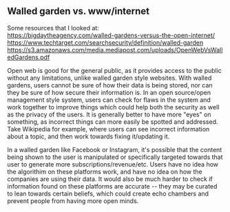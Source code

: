 ## Walled garden vs. www/internet
Some resources that I looked at:  
https://bigdaytheagency.com/walled-gardens-versus-the-open-internet/  
https://www.techtarget.com/searchsecurity/definition/walled-garden
https://s3.amazonaws.com/media.mediapost.com/uploads/OpenWebVsWalledGardens.pdf  


Open web is good for the general public, as it provides access to the public without any limitations, unlike walled garden style websites. With walled gardens, users cannot be sure of how their data is being stored, nor can they be sure of how secure their information is. 
In an open source/open management style system, users can check for flaws in the system and work together to improve things which could help both the security as well as the privacy of the users. It is generally better to have more "eyes" on something, as incorrect things can more easily be spotted and addressed. 
Take Wikipedia for example, where users can see incorrect information about a topic, and then work towards fixing it/updating it.  

In a walled garden like Facebook or Instagram, it's possible that the content being shown to the user is manipulated or specifically targeted towards that user to generate more subscriptions/revenue/etc. Users have no idea how the algorithim on these platforms work, and have no idea on how the companies are using their data. 
It would also be much harder to check if information found on these platforms are accurate -- they may be curated to lean towards certain beliefs, which could create echo chambers and prevent people from having more open minds.
